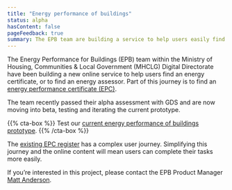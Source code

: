 ```yaml
---
title: "Energy performance of buildings"
status: alpha
hasContent: false
pageFeedback: true
summary: The EPB team are building a service to help users easily find an energy certificate or assessor, whilst we’re working to open up the available data.
---
```


The Energy Performance for Buildings (EPB) team within the Ministry of Housing, Communities & Local Government (MHCLG) Digital Directorate have been building a new online service to help users find an energy certificate, or to find an energy assessor. Part of this journey is to find an [energy performance certificate (EPC)](https://www.gov.uk/buy-sell-your-home/energy-performance-certificates).

The team recently passed their alpha assessment with GDS and are now moving into beta, testing and iterating the current prototype.

{{% cta-box %}}
Test our [current energy performance of buildings prototype](https://mhclg-epb-prototype-04.herokuapp.com).
{{% /cta-box %}}

The [existing EPC register](https://www.epcregister.com/) has a complex user journey. Simplifying this journey and the online content will mean users can complete their tasks more easily.

If you’re interested in this project, please contact the EPB Product Manager [Matt Anderson](mailto:Matthew.Anderson@communities.gov.uk).
